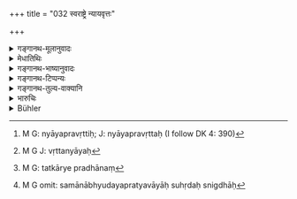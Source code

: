+++
title = "032 स्वराष्ट्रे न्यायवृत्तः"

+++

<details><summary>गङ्गानथ-मूलानुवादः</summary>

In his own kingdom he shall be of just behaviour, and on his enemies he shall inflict rigorous chastisement; with loved friends he shall be straightforward and towards Brāhmaṇas tolerant.—(32)
</details>

<details><summary>मेधातिथिः</summary>

पितृपितामहादिक्रमागतो देशो व्यपदेशहेतुः । काश्मीरकस्य काश्मीरः, पाञ्चालस्य पाञ्चालाः **स्वराष्ट्रम्** । तत्र **न्यायवृत्तो**[^२९] न्यायेन वर्तेत । न्याययोगाद् वृत्तं न्यायः[^३०] । अतो बहुव्रीहिः । "न्यायवृत्तिः" इति वा पाठः । एतत् पूर्वसिद्धम् अनूद्य शत्रुषु **भृशदण्डता** विधीयते । परराष्ट्राणि पुनः पीडयेत्, न तत्र विघ्नाद्य् उपेक्षणीयं राष्ट्रीयोपरोधो वा । तथा कुर्वतः प्रताप उपजायते । प्रतापधनस्य शत्रवो नमन्ति । **ब्राह्मणेषु** सर्वत्र **क्षमान्वितः** । अपराधेष्व् अपि साम्ना दण्डः प्रयोज्यः, न क्रोधेन । परराष्ट्रवासिनो ऽपि राष्ट्रघातकाले यदि शक्यन्ते रक्षितुं तदा न हन्यन्ते । **स्निग्धेषु सुहृत्सु** **अजिह्मो** ऽकुटिलबुद्धिः । कार्यसिद्धिकृत् तत्कार्यप्रधानः[^३१] स्यात् । समानाभ्युदयप्रत्यवायाः सुहृदः स्निग्धाः[^३२] ॥ ७.३२ ॥


[^३२]:
     M G omit: samānābhyudayapratyavāyāḥ suhṛdaḥ snigdhāḥ


[^३१]:
     M G: tatkārye pradhānaṃ


[^३०]:
     M G J: vṛttanyāyaḥ


[^२९]:
     M G: nyāyapravṛttiḥ; J: nyāyapravṛttaḥ (I follow DK 4: 390)
</details>

<details><summary>गङ्गानथ-भाष्यानुवादः</summary>

The name ‘*own kingdom*’ is based upon the fact of the territory having been inherited from one’s forefathers; *e.g*., Kāśmīra would be ‘own kingdom’ for the King of Kāśmira, Pāñcāla would be ‘own Kingdom’ tor the King of Pāñcāla; and so forth Therein ‘he shall be of just behaviour’,
*i.e*., act with justice;—he who behaves with justice is said to be ‘of
just behaviour’; the compound being expounded as a *Bahuvrīhi*.

‘*Nyāyavṛttiḥ*’ is another reading.

The foregoing clause having reiterated what has been already enjoined before, the Author enjoins ‘rigorous chastisement’ towards enemies. The sense is that he shall attack the enemy’s territories outright, not waiting for any such favourable opportunity as the enemy being beset with difficulties or attacked by other kings. By acting thus, the king acquires a glamour of glory; and to one who has attained this glamour, the enemies bow down.

Towards all *Brāhmaṇas*, he shall be ‘*tolerant*’; *i.e*., even when they have committed an offence, punishment shall be meted out to them in a merciful, and not a revengeful, spirit.

When a king is attacking another kingdom, he does not destroy the inhabitants of that realm, if it is at all possible to save them.

Towards ‘*loved friends*’ he shall be ‘*straightforward*’— free from duplicity. One who helps in the accomplishment of the king’s business, and who regards his business as his own and who looks upon his prosperity and adversity as his own, is his ‘loved friend’.—(32).
</details>

<details><summary>गङ्गानथ-टिप्पन्यः</summary>

This verse is quoted in *Vīramitrodaya* (Rājanīti, p. 121).
</details>

<details><summary>गङ्गानथ-तुल्य-वाक्यानि</summary>

*Kāmandaka* (4.15-19).—‘Eloquence, self-confidence, accuracy of memory,
stateliness of stature, superior might, self-control, ingenuity in
inventing means and instruments of torture, perfection in all arts,
ability to reclaim men from evil ways, power of sustaining assaults from
enemies, knowledge of remedies against danger, promptness in detecting
the weak points of the enemy, familiarity with the nature of war and
peace, strict observance of secrecy regarding all counsel and action,
proficiency in utilising place and time, collection of money and its
proper expenditure, deep insight into the nature of dependants, freedom
from anger, avarice, fear, malice, obstinacy and fickleness—avoidance of
tyranny, depravity, animosity, jealousy and falsehood,—compliance with
the advice of elders,—learning, energy, amiable appearance, appreciation
of people’s worth and smiling words;—these are the indispensable
qualifications of a sovereign.’

Do. (6.8).—‘Thus knowing what is just and what unjust, and abiding by
the decrees of the pious, the king should cherish his subjects and
should oxtirpate his adversaries.’

Do. (14.13).—‘A king hard in inflicting punishment excites the people;
thus harassed, they seek the protection of the enemy.’

*Viṣṇu* (3.96).—‘In his own domain, the king shall inflict punishments
according to justice, chastise foreign foes with rigour, behave without
duplicity to his affectionate friends and with lenience towards
Brāhmaṇas.’

*Arthaśāstra* (p. 31).—‘Sticking to one’s own duty leads to Heaven and
Immortality; neglecting thereof leads to confusion and ruin. Therefore
the king shall never disturb the specific duties of living beings. By
remaining firm in his own duty, he is happy here as also after death;
the people are contented, never discontented, if the rules of gentility
are duly observed, and if they are protected according to the three
Vedas.’

*Yājñavalkya* (1.333).—‘To his dependants and to his people, the king
shall be as father; lenient towards Brāhmaṇas, straightforward to his
affectionate friends, rigorous towards enemies.’

*Śukranīti* (1.52-54).—‘From the very moment that a man attains the
position of a king through skill, might or valour,—no matter whether he
is anointed or not,—he should begin to rule his subjects according to
law, being above hoard and ever holding his sceptre.’

Do. (1.59.62).—‘The king who protects his people and is
charitable......is called *Sāttvika* and attains salvation.’
</details>

<details><summary>भारुचिः</summary>

परराष्ट्रे तीक्ष्णदण्डतोच्यते, शौर्यप्रज्ञापनार्थम् । समानाभ्युदयप्रत्यवायः **सुहृद्**, यस्य कार्यानपेक्षं सुहृत्त्वं स **स्निग्धः** । तस्मिन् न कुटिलवृत्तिर्, अन्यस्मिंस् तु कार्यापेक्षया कुटिलवृत्तिर् अपि स्यात् । **ब्राह्मणेषु क्षमान्वितः** नियच्छन्न् अपि दण्डेन ब्राह्मणान् अकार्यकारिणः क्षमापूर्वं नियच्छेन् न तु क्रोधेन सहसैव च ॥ ७.३२ ॥
</details>

<details><summary>Bühler</summary>

032	Let him act with justice in his own domain, with rigour chastise his enemies, behave without duplicity towards his friends, and be lenient towards Brahmanas.
</details>
